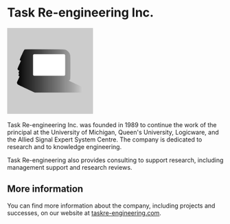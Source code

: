 # Task Re-engineering Inc.

<img src="./task-logo-grey.svg" alt="Task Re-engineering Logo" width="200"/>

Task Re-engineering Inc. was founded in 1989 to continue the work of the principal at the University of Michigan, Queen's University, Logicware, and the Allied Signal Expert System Centre. The company is dedicated to research and to knowledge engineering.

Task Re-engineering also provides consulting to support research, including management support and research reviews.

## More information

You can find more information about the company, including projects and successes, on our website at [taskre-engineering.com](http://taskre-engineering.com).
